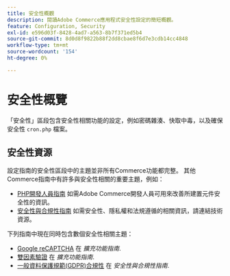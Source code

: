 ```yaml
---
title: 安全性概觀
description: 閱讀Adobe Commerce應用程式安全性設定的簡短概觀。
feature: Configuration, Security
exl-id: e596d03f-8428-4ad7-a563-8b7f371ed5b4
source-git-commit: 8d0d8f9822b88f2dd8cbae8f6d7e3cdb14cc4848
workflow-type: tm+mt
source-wordcount: '154'
ht-degree: 0%

---
```


# 安全性概覽

「安全性」區段包含安全性相關功能的設定，例如密碼雜湊、快取中毒，以及確保安全性 `cron.php` 檔案。

## 安全性資源

設定指南的安全性區段中的主題並非所有Commerce功能都完整。 其他Commerce指南中有許多與安全性相關的重要主題，例如：

- [PHP開發人員指南](https://developer.adobe.com/commerce/php/development/security/) 如需Adobe Commerce開發人員可用來改善所建置元件安全性的資訊。
- [安全性與合規性指南](https://devdocs.magento.com/security/security-and-compliance.html) 如需安全性、隱私權和法規遵循的相關資訊，請連結技術資源。

下列指南中現在同時包含數個安全性相關主題：

- [Google reCAPTCHA](https://devdocs.magento.com/guides/v2.4/security/google-recaptcha.html) 在 _擴充功能指南_.
- [雙因素驗證](https://devdocs.magento.com/guides/v2.4/security/two-factor-authentication.html) 在 _擴充功能指南_.
- [一般資料保護規範(GDPR)合規性](https://devdocs.magento.com/compliance/privacy/gdpr.html) 在 _安全性與合規性指南_.
